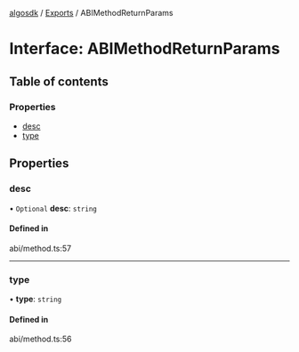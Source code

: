 [algosdk](../README.md) / [Exports](../modules.md) / ABIMethodReturnParams

# Interface: ABIMethodReturnParams

## Table of contents

### Properties

- [desc](ABIMethodReturnParams.md#desc)
- [type](ABIMethodReturnParams.md#type)

## Properties

### desc

• `Optional` **desc**: `string`

#### Defined in

abi/method.ts:57

___

### type

• **type**: `string`

#### Defined in

abi/method.ts:56
